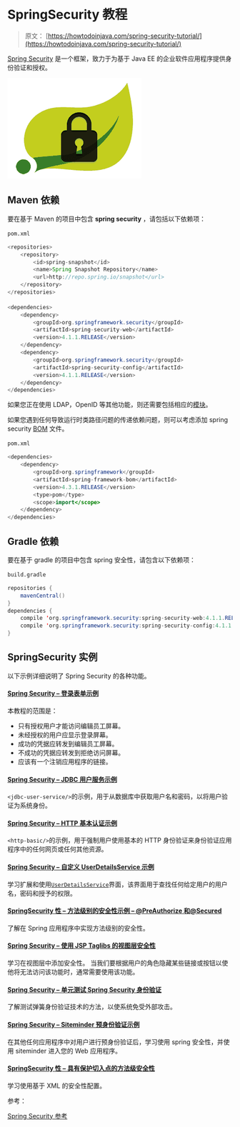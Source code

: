# SpringSecurity 教程

> 原文： [https://howtodoinjava.com/spring-security-tutorial/](https://howtodoinjava.com/spring-security-tutorial/)

[Spring Security](https://projects.spring.io/spring-security/) 是一个框架，致力于为基于 Java EE 的企业软件应用程序提供身份验证和授权。

![Spring-Security-logo](img/dea1536af1bdecb13738ccbc1b9a5adc.jpg)

## Maven 依赖

要在基于 Maven 的项目中包含 **spring security** ，请包括以下依赖项：

`pom.xml`

```java
<repositories>
	<repository>
		<id>spring-snapshot</id>
		<name>Spring Snapshot Repository</name>
		<url>http://repo.spring.io/snapshot</url>
	</repository>
</repositories>

<dependencies>
	<dependency>
		<groupId>org.springframework.security</groupId>
		<artifactId>spring-security-web</artifactId>
		<version>4.1.1.RELEASE</version>
	</dependency>
	<dependency>
		<groupId>org.springframework.security</groupId>
		<artifactId>spring-security-config</artifactId>
		<version>4.1.1.RELEASE</version>
	</dependency>
</dependencies>

```

如果您正在使用 LDAP，OpenID 等其他功能，则还需要包括相应的[模块](https://docs.spring.io/spring-security/site/docs/4.1.1.RELEASE/reference/htmlsingle/#modules)。

如果您遇到任何导致运行时类路径问题的传递依赖问题，则可以考虑添加 spring security [BOM](//howtodoinjava.com/maven/maven-bom-bill-of-materials-dependency/) 文件。

`pom.xml`

```java
<dependencies>
	<dependency>
		<groupId>org.springframework</groupId>
		<artifactId>spring-framework-bom</artifactId>
		<version>4.3.1.RELEASE</version>
		<type>pom</type>
		<scope>import</scope>
	</dependency>
</dependencies>

```

## Gradle 依赖

要在基于 gradle 的项目中包含 spring 安全性，请包含以下依赖项：

`build.gradle`

```java
repositories {
	mavenCentral()
}
dependencies {
	compile 'org.springframework.security:spring-security-web:4.1.1.RELEASE'
	compile 'org.springframework.security:spring-security-config:4.1.1.RELEASE'
}

```

## SpringSecurity 实例

以下示例详细说明了 Spring Security 的各种功能。

#### [Spring Security – 登录表单示例](//howtodoinjava.com/spring/spring-security/login-form-based-spring-3-security-example/)

本教程的范围是：

*   只有授权用户才能访问编辑员工屏幕。
*   未经授权的用户应显示登录屏幕。
*   成功的凭据应转发到编辑员工屏幕。
*   不成功的凭据应转发到拒绝访问屏幕。
*   应该有一个注销应用程序的链接。

#### [Spring Security – JDBC 用户服务示例](//howtodoinjava.com/spring/spring-security/jdbc-user-service-based-spring-security-example/)

`<jdbc-user-service/>`的示例，用于从数据库中获取用户名和密码，以将用户验证为系统身份。

#### [Spring Security – HTTP 基本认证示例](//howtodoinjava.com/spring/spring-security/http-basic-authentication-example-using-spring-3/)

`<http-basic/>`的示例，用于强制用户使用基本的 HTTP 身份验证来身份验证应用程序中的任何网页或任何其他资源。

#### [Spring Security – 自定义 UserDetailsS​​ervice 示例](//howtodoinjava.com/spring/spring-security/custom-userdetailsservice-example-for-spring-3-security/)

学习扩展和使用[`UserDetailsService`](http://static.springsource.org/spring-security/site/docs/3.0.x/apidocs/org/springframework/security/core/userdetails/UserDetailsService.html)界面，该界面用于查找任何给定用户的用户名，密码和授予的权限。

#### [SpringSecurity 性 – 方法级别的安全性示例 – @PreAuthorize 和@Secured](//howtodoinjava.com/spring/spring-security/spring-3-method-level-security-example-using-preauthorize-and-secured/)

了解在 Spring 应用程序中实现方法级别的安全性。

#### [Spring Security – 使用 JSP Taglibs 的视图层安全性](//howtodoinjava.com/spring/spring-security/spring-security-at-view-layer-using-jsp-taglibs/)

学习在视图层中添加安全性。 当我们要根据用户的角色隐藏某些链接或按钮以使他将无法访问该功能时，通常需要使用该功能。

#### [Spring Security – 单元测试 Spring Security 身份验证](//howtodoinjava.com/junit/how-to-unit-test-spring-security-authentication-with-junit/)

了解测试弹簧身份验证技术的方法，以使系统免受外部攻击。

#### [Spring Security – Siteminder 预身份验证示例](//howtodoinjava.com/spring/spring-security/spring-3-security-siteminder-pre-authentication-example/)

在其他任何应用程序中对用户进行预身份验证后，学习使用 spring 安全性，并使用 siteminder 进入您的 Web 应用程序。

#### [SpringSecurity 性 – 具有保护切入点的方法级安全性](//howtodoinjava.com/spring/spring-security/xml-config-based-method-level-spring-security-using-protect-pointcut/)

学习使用基于 XML 的安全性配置。

参考：

[Spring Security 参考](https://docs.spring.io/spring-security/site/docs/4.1.1.RELEASE/reference/htmlsingle/)